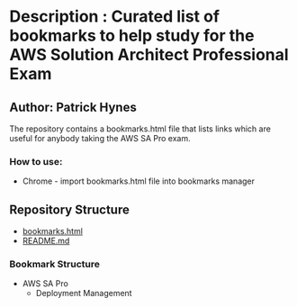 # Description : Curated list of bookmarks to help study for the AWS Solution Architect Professional Exam

## Author: Patrick Hynes 

The repository contains a bookmarks.html file that lists links which are useful for anybody taking the AWS SA Pro exam.

### How to use:

* Chrome - import bookmarks.html file into bookmarks manager

## Repository Structure

* [bookmarks.html](bookmarks.html)
* [README.md](README.md)

### Bookmark Structure


*  AWS SA Pro
    * Deployment Management